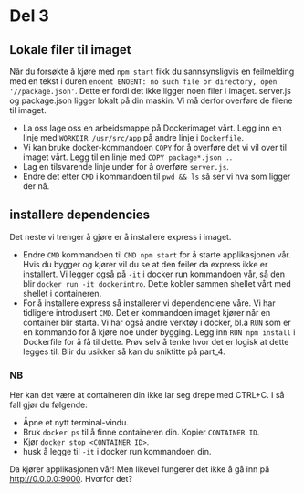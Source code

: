 # Del 3

## Lokale filer til imaget

Når du forsøkte å kjøre med `npm start` fikk du sannsynsligvis en feilmelding med en tekst i duren `enoent ENOENT: no such file or directory, open '//package.json'`.
Dette er fordi det ikke ligger noen filer i imaget. server.js og package.json ligger lokalt på din maskin. Vi må derfor overføre de filene til imaget.

- La oss lage oss en arbeidsmappe på Dockerimaget vårt. Legg inn en linje med `WORKDIR /usr/src/app` på andre linje i `Dockerfile`.
- Vi kan bruke docker-kommandoen `COPY` for å overføre det vi vil over til imaget vårt. Legg til en linje med `COPY package*.json .`.
- Lag en tilsvarende linje under for å overføre `server.js`.
- Endre det etter `CMD` i kommandoen til `pwd && ls` så ser vi hva som ligger der nå.

## installere dependencies

Det neste vi trenger å gjøre er å installere express i imaget.

- Endre `CMD` kommandoen til `CMD npm start` for å starte applikasjonen vår. Hvis du bygger og kjører vil du se at den feiler da express ikke er installert.
  Vi legger også på `-it` i docker run kommandoen vår, så den blir `docker run -it dockerintro`. Dette kobler sammen shellet vårt med shellet i containeren.
- For å installere express så installerer vi dependenciene våre. Vi har tidligere introdusert `CMD`. Det er kommandoen imaget kjører når en container blir starta.
  Vi har også andre verktøy i docker, bl.a `RUN` som er en kommando for å kjøre noe under bygging. Legg inn `RUN npm install` i Dockerfile for å få til dette.
  Prøv selv å tenke hvor det er logisk at dette legges til. Blir du usikker så kan du sniktitte på part_4.

### NB

Her kan det være at containeren din ikke lar seg drepe med CTRL+C. I så fall gjør du følgende:

- Åpne et nytt terminal-vindu.
- Bruk `docker ps` til å finne containeren din. Kopier `CONTAINER ID`.
- Kjør `docker stop <CONTAINER ID>`.
- husk å legge til `-it` i docker run kommandoen din.

Da kjører applikasjonen vår! Men likevel fungerer det ikke å gå inn på http://0.0.0.0:9000. Hvorfor det?
